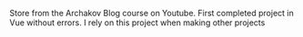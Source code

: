 Store from the Archakov Blog course on Youtube. First completed project in Vue without errors. I rely on this project when making other projects
